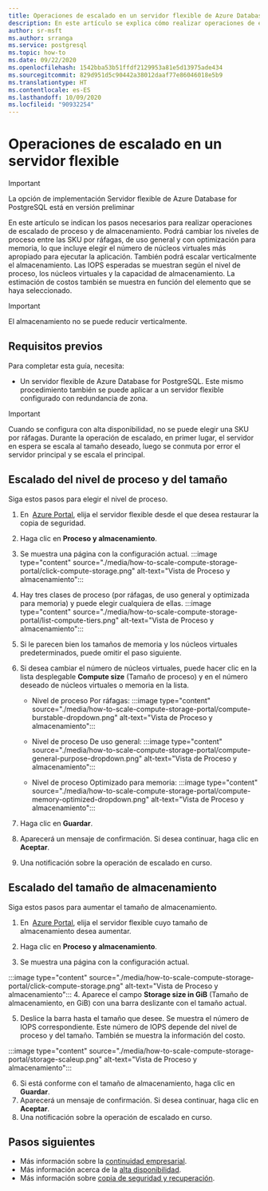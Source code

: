 ```yaml
---
title: Operaciones de escalado en un servidor flexible de Azure Database for PostgreSQL mediante Azure Portal
description: En este artículo se explica cómo realizar operaciones de escalado en Azure Database for PostgreSQL mediante Azure Portal.
author: sr-msft
ms.author: srranga
ms.service: postgresql
ms.topic: how-to
ms.date: 09/22/2020
ms.openlocfilehash: 1542bba53b51ffdf2129953a81e5d13975ade434
ms.sourcegitcommit: 829d951d5c90442a38012daaf77e86046018e5b9
ms.translationtype: HT
ms.contentlocale: es-ES
ms.lasthandoff: 10/09/2020
ms.locfileid: "90932254"
---
```

# <a name="scale-operations-in-flexible-server"></a>Operaciones de escalado en un servidor flexible

> [!IMPORTANT]
> La opción de implementación Servidor flexible de Azure Database for PostgreSQL está en versión preliminar

En este artículo se indican los pasos necesarios para realizar operaciones de escalado de proceso y de almacenamiento. Podrá cambiar los niveles de proceso entre las SKU por ráfagas, de uso general y con optimización para memoria, lo que incluye elegir el número de núcleos virtuales más apropiado para ejecutar la aplicación. También podrá escalar verticalmente el almacenamiento. Las IOPS esperadas se muestran según el nivel de proceso, los núcleos virtuales y la capacidad de almacenamiento. La estimación de costos también se muestra en función del elemento que se haya seleccionado.

> [!IMPORTANT]
> El almacenamiento no se puede reducir verticalmente.

## <a name="pre-requisites"></a>Requisitos previos

Para completar esta guía, necesita:

-   Un servidor flexible de Azure Database for PostgreSQL. Este mismo procedimiento también se puede aplicar a un servidor flexible configurado con redundancia de zona.
> [!IMPORTANT]
> Cuando se configura con alta disponibilidad, no se puede elegir una SKU por ráfagas. Durante la operación de escalado, en primer lugar, el servidor en espera se escala al tamaño deseado, luego se conmuta por error el servidor principal y se escala el principal. 

## <a name="scaling-the-compute-tier-and-size"></a>Escalado del nivel de proceso y del tamaño

Siga estos pasos para elegir el nivel de proceso.
 
1.  En  [Azure Portal](https://portal.azure.com/), elija el servidor flexible desde el que desea restaurar la copia de seguridad.

2.  Haga clic en **Proceso y almacenamiento**.

3.  Se muestra una página con la configuración actual.
 :::image type="content" source="./media/how-to-scale-compute-storage-portal/click-compute-storage.png" alt-text="Vista de Proceso y almacenamiento":::

4.  Hay tres clases de proceso (por ráfagas, de uso general y optimizada para memoria) y puede elegir cualquiera de ellas.
   :::image type="content" source="./media/how-to-scale-compute-storage-portal/list-compute-tiers.png" alt-text="Vista de Proceso y almacenamiento":::


5.  Si le parecen bien los tamaños de memoria y los núcleos virtuales predeterminados, puede omitir el paso siguiente.

6.  Si desea cambiar el número de núcleos virtuales, puede hacer clic en la lista desplegable **Compute size** (Tamaño de proceso) y en el número deseado de núcleos virtuales o memoria en la lista.
    
    - Nivel de proceso Por ráfagas: :::image type="content" source="./media/how-to-scale-compute-storage-portal/compute-burstable-dropdown.png" alt-text="Vista de Proceso y almacenamiento":::

    - Nivel de proceso De uso general: :::image type="content" source="./media/how-to-scale-compute-storage-portal/compute-general-purpose-dropdown.png" alt-text="Vista de Proceso y almacenamiento":::

    - Nivel de proceso Optimizado para memoria: :::image type="content" source="./media/how-to-scale-compute-storage-portal/compute-memory-optimized-dropdown.png" alt-text="Vista de Proceso y almacenamiento":::

7.  Haga clic en **Guardar**. 
8.  Aparecerá un mensaje de confirmación. Si desea continuar, haga clic en **Aceptar**. 
9.  Una notificación sobre la operación de escalado en curso.


## <a name="scaling-storage-size"></a>Escalado del tamaño de almacenamiento

Siga estos pasos para aumentar el tamaño de almacenamiento.

1.  En  [Azure Portal](https://portal.azure.com/), elija el servidor flexible cuyo tamaño de almacenamiento desea aumentar.
2.  Haga clic en **Proceso y almacenamiento**.

3.  Se muestra una página con la configuración actual.
   
:::image type="content" source="./media/how-to-scale-compute-storage-portal/click-compute-storage.png" alt-text="Vista de Proceso y almacenamiento":::
4.  Aparece el campo **Storage size in GiB** (Tamaño de almacenamiento, en GiB) con una barra deslizante con el tamaño actual.

5.  Deslice la barra hasta el tamaño que desee. Se muestra el número de IOPS correspondiente. Este número de IOPS depende del nivel de proceso y del tamaño. También se muestra la información del costo. 

 :::image type="content" source="./media/how-to-scale-compute-storage-portal/storage-scaleup.png" alt-text="Vista de Proceso y almacenamiento":::

6.  Si está conforme con el tamaño de almacenamiento, haga clic en **Guardar**. 
7.  Aparecerá un mensaje de confirmación. Si desea continuar, haga clic en **Aceptar**. 
8.  Una notificación sobre la operación de escalado en curso.

## <a name="next-steps"></a>Pasos siguientes

-   Más información sobre la [continuidad empresarial](./concepts-business-continuity.md).
-   Más información acerca de la [alta disponibilidad](./concepts-high-availability.md).
-   Más información sobre [copia de seguridad y recuperación](./concepts-backup-restore.md).
